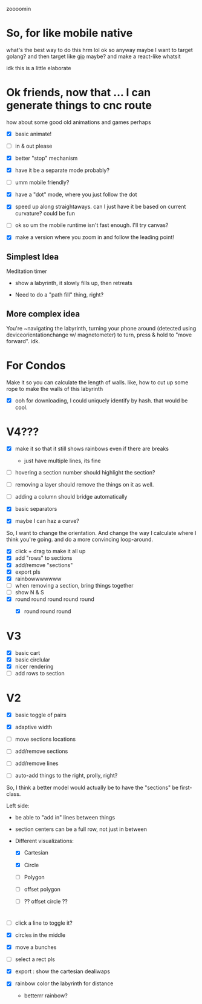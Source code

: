 
zoooomin

# So, for like mobile native
what's the best way to do this
hrm
lol ok
so
anyway maybe I want to target golang?
and then target like [gio](https://gioui.org/) maybe?
and make a react-like whatsit

idk this is a little elaborate


# Ok friends, now that ... I can generate things to cnc route
how about some good old
animations
and games
perhaps

- [x] basic animate!
- [ ] in & out please
- [x] better "stop" mechanism
- [x] have it be a separate mode probably?
- [ ] umm mobile friendly?
- [x] have a "dot" mode, where you just follow the dot

- [x] speed up along straightaways.
  can I just have it be based on current curvature? could be fun

- [ ] ok so um the mobile runtime isn't fast enough.
  I'll try canvas?



- [x] make a version where you zoom in and follow the leading point!

## Simplest Idea

Meditation timer
- show a labyrinth, it slowly fills up, then retreats

- Need to do a "path fill" thing, right?

## More complex idea

You're ~navigating the labyrinth, turning your phone around (detected using deviceorientationchange w/ magnetometer)
to turn, press & hold to "move forward". idk.


# For Condos

Make it so you can calculate the length of walls.
like, how to cut up some rope to make the walls
of this labyrinth


- [x] ooh for downloading, I could uniquely identify by hash. that would be cool.

# V4???

- [x] make it so that it still shows rainbows even if there are breaks
  - just have multiple lines, its fine
- [ ] hovering a section number should highlight the section?
- [ ] removing a layer should remove the things on it as well.
- [ ] adding a column should bridge automatically

- [x] basic separators
- [x] maybe I can haz a curve?

So, I want to change the orientation.
And change the way I calculate where I think you're going.
and do a more convincing loop-around.

- [x] click + drag to make it all up
- [x] add "rows" to sections
- [x] add/remove "sections"
- [x] export pls
- [x] rainbowwwwwww
- [ ] when removing a section, bring things together
- [ ] show N & S
- [x] round round round round round
  - [x] round round round


# V3

- [x] basic cart
- [x] basic circlular
- [x] nicer rendering
- [ ] add rows to section

# V2

- [x] basic toggle of pairs
- [x] adaptive width
- [ ] move sections locations
- [ ] add/remove sections
- [ ] add/remove lines
- [ ] auto-add things to the right, prolly, right?


So, I think a better model would actually be to
have the "sections" be first-class.





Left side:
- be able to "add in" lines between things
- section centers can be a full row, not just in between

- Different visualizations:
  - [x] Cartesian
  - [x] Circle
  - [ ] Polygon
  - [ ] offset polygon
  - [ ] ?? offset circle ??


#

- [ ] click a line to toggle it?



- [x] circles in the middle
- [x] move a bunches
- [ ] select a rect pls
- [x] export : show the cartesian dealiwaps
- [x] rainbow color the labyrinth for distance
  - betterrr rainbow?
